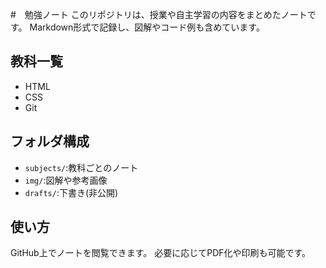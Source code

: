 #　勉強ノート
このリポジトリは、授業や自主学習の内容をまとめたノートです。
Markdown形式で記録し、図解やコード例も含めています。

## 教科一覧
- HTML
- CSS
- Git

## フォルダ構成
- `subjects/`:教科ごとのノート
- `img/`:図解や参考画像
- `drafts/`:下書き(非公開)

## 使い方
GitHub上でノートを閲覧できます。
必要に応じてPDF化や印刷も可能です。